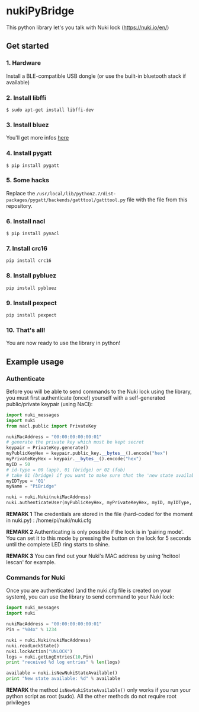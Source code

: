 # nukiPyBridge

This python library let's you talk with Nuki lock (https://nuki.io/en/)

## Get started

### 1. Hardware
Install a BLE-compatible USB dongle (or use the built-in bluetooth stack if available)

### 2. Install libffi
`$ sudo apt-get install libffi-dev`

### 3. Install bluez
You'll get more infos [here](https://learn.adafruit.com/install-bluez-on-the-raspberry-pi/installation)

### 4. Install pygatt
`$ pip install pygatt`

### 5. Some hacks
Replace the `/usr/local/lib/python2.7/dist-packages/pygatt/backends/gatttool/gatttool.py` file with the file from this repository.

### 6. Install nacl
`$ pip install pynacl`

### 7. Install crc16
`pip install crc16`

### 8. Install pybluez
`pip install pybluez`

### 9. Install pexpect
`pip install pexpect`

### 10. That's all!
You are now ready to use the library in python!

## Example usage
### Authenticate
Before you will be able to send commands to the Nuki lock using the library, you must first authenticate (once!) yourself with a self-generated public/private keypair (using NaCl):
```python
import nuki_messages
import nuki
from nacl.public import PrivateKey

nukiMacAddress = "00:00:00:00:00:01"
# generate the private key which must be kept secret
keypair = PrivateKey.generate()
myPublicKeyHex = keypair.public_key.__bytes__().encode("hex")
myPrivateKeyHex = keypair.__bytes__().encode("hex")
myID = 50
# id-type = 00 (app), 01 (bridge) or 02 (fob)
# take 01 (bridge) if you want to make sure that the 'new state available'-flag is cleared on the Nuki if you read it out the state using this library
myIDType = '01'
myName = "PiBridge"

nuki = nuki.Nuki(nukiMacAddress)
nuki.authenticateUser(myPublicKeyHex, myPrivateKeyHex, myID, myIDType, myName)
```

**REMARK 1** The credentials are stored in the file (hard-coded for the moment in nuki.py) : /home/pi/nuki/nuki.cfg

**REMARK 2** Authenticating is only possible if the lock is in 'pairing mode'. You can set it to this mode by pressing the button on the lock for 5 seconds until the complete LED ring starts to shine.

**REMARK 3** You can find out your Nuki's MAC address by using 'hcitool lescan' for example.

### Commands for Nuki
Once you are authenticated (and the nuki.cfg file is created on your system), you can use the library to send command to your Nuki lock:
```python
import nuki_messages
import nuki

nukiMacAddress = "00:00:00:00:00:01"
Pin = "%04x" % 1234

nuki = nuki.Nuki(nukiMacAddress)
nuki.readLockState()
nuki.lockAction("UNLOCK")
logs = nuki.getLogEntries(10,Pin)
print "received %d log entries" % len(logs)

available = nuki.isNewNukiStateAvailable()
print "New state available: %d" % available

```
**REMARK** the method ```isNewNukiStateAvailable()``` only works if you run your python script as root (sudo). All the other methods do not require root privileges
